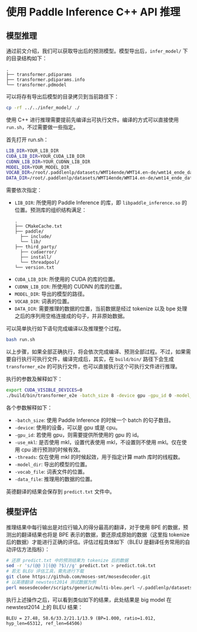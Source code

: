 # 使用 Paddle Inference C++ API 推理

## 模型推理

通过前文介绍，我们可以获取导出后的预测模型。模型导出后，`infer_model/` 下的目录结构如下：

``` text
.
├── transformer.pdiparams
├── transformer.pdiparams.info
└── transformer.pdmodel
```

可以将存有导出后模型的目录拷贝到当前路径下：

``` sh
cp -rf ../../infer_model/ ./
```

使用 C++ 进行推理需要提前先编译出可执行文件。编译的方式可以直接使用 `run.sh`，不过需要做一些指定。

首先打开 run.sh：

``` sh
LIB_DIR=YOUR_LIB_DIR
CUDA_LIB_DIR=YOUR_CUDA_LIB_DIR
CUDNN_LIB_DIR=YOUR_CUDNN_LIB_DIR
MODEL_DIR=YOUR_MODEL_DIR
VOCAB_DIR=/root/.paddlenlp/datasets/WMT14ende/WMT14.en-de/wmt14_ende_data_bpe/vocab_all.bpe.33708
DATA_DIR=/root/.paddlenlp/datasets/WMT14ende/WMT14.en-de/wmt14_ende_data_bpe/newstest2014.tok.bpe.33708.en
```

需要依次指定：
* `LIB_DIR`: 所使用的 Paddle Inference 的库，即 `libpaddle_inference.so` 的位置。预测库的组织结构满足：
  ```text
  .
  ├── CMakeCache.txt
  ├── paddle/
    ├── include/
    └── lib/
  ├── third_party/
    ├── cudaerror/
    ├── install/
    └── threadpool/
  └── version.txt
  ```
* `CUDA_LIB_DIR`: 所使用的 CUDA 的库的位置。
* `CUDNN_LIB_DIR`: 所使用的 CUDNN 的库的位置。
* `MODEL_DIR`: 导出的模型的路径。
* `VOCAB_DIR`: 词表的位置。
* `DATA_DIR`: 需要推理的数据的位置，当前数据是经过 tokenize 以及 bpe 处理之后的序列用空格连接成的句子，并非原始数据。

可以简单执行如下语句完成编译以及推理整个过程。

``` sh
bash run.sh
```

以上步骤，如果全部正确执行，将会依次完成编译、预测全部过程。不过，如果需要自行执行可执行文件，编译完成后，其实，在 `build/bin/` 路径下会生成 `transformer_e2e` 的可执行文件，也可以直接执行这个可执行文件进行推理。

执行的参数及解释如下：

``` sh
export CUDA_VISIBLE_DEVICES=0
./build/bin/transformer_e2e -batch_size 8 -device gpu -gpu_id 0 -model_dir ./infer_model/ -vocab_file /root/.paddlenlp/datasets/WMT14ende/WMT14.en-de/wmt14_ende_data_bpe/vocab_all.bpe.33708 -data_file /root/.paddlenlp/datasets/WMT14ende/WMT14.en-de/wmt14_ende_data_bpe/newstest2014.tok.bpe.33708.en
```

各个参数解释如下：
* `-batch_size`: 使用 Paddle Inference 的时候一个 batch 的句子数目。
* `-device`: 使用的设备，可以是 gpu 或是 cpu。
* `-gpu_id`: 若使用 gpu，则需要提供所使用的 gpu 的 id。
* `-use_mkl`: 是否使用 mkl，设置代表使用 mkl，不设置则不使用 mkl。仅在使用 cpu 进行预测的时候有效。
* `-threads`: 仅在使用 mkl 的时候起效，用于指定计算 math 库时的线程数。
* `-model_dir`: 导出的模型的位置。
* `-vocab_file`: 词表文件的位置。
* `-data_file`: 推理用的数据的位置。

英德翻译的结果会保存到 `predict.txt` 文件中。

## 模型评估

推理结果中每行输出是对应行输入的得分最高的翻译，对于使用 BPE 的数据，预测出的翻译结果也将是 BPE 表示的数据，要还原成原始的数据（这里指 tokenize 后的数据）才能进行正确的评估。评估过程具体如下（BLEU 是翻译任务常用的自动评估方法指标）：

``` sh
# 还原 predict.txt 中的预测结果为 tokenize 后的数据
sed -r 's/(@@ )|(@@ ?$)//g' predict.txt > predict.tok.txt
# 若无 BLEU 评估工具，需先进行下载
git clone https://github.com/moses-smt/mosesdecoder.git
# 以英德翻译 newstest2014 测试数据为例
perl mosesdecoder/scripts/generic/multi-bleu.perl ~/.paddlenlp/datasets/WMT14ende/WMT14.en-de/wmt14_ende_data/newstest2014.tok.de < predict.tok.txt
```

执行上述操作之后，可以看到类似如下的结果，此处结果是 big model 在 newstest2014 上的 BLEU 结果：
```
BLEU = 27.48, 58.6/33.2/21.1/13.9 (BP=1.000, ratio=1.012, hyp_len=65312, ref_len=64506)
```
